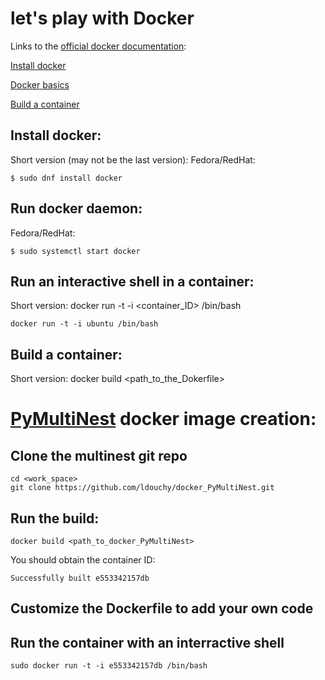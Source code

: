# let's play with Docker

Links to the [official docker documentation](https://docs.docker.com/):

[Install docker](https://docs.docker.com/engine/installation/)

[Docker basics](https://docs.docker.com/engine/userguide/basics/)

[Build a container](https://docs.docker.com/reference/builder/)


## Install docker:
Short version (may not be the last version):
  Fedora/RedHat:

	$ sudo dnf install docker

## Run docker daemon:
  Fedora/RedHat:

	$ sudo systemctl start docker

## Run an interactive shell in a container:

  Short version:
	docker run -t -i <container_ID> /bin/bash

	docker run -t -i ubuntu /bin/bash

## Build a container:

  Short version:
	docker build <path_to_the_Dokerfile>


# [PyMultiNest](https://github.com/JohannesBuchner/PyMultiNest) docker image creation:

## Clone the multinest git repo

	cd <work_space>
	git clone https://github.com/ldouchy/docker_PyMultiNest.git

## Run the build:

	docker build <path_to_docker_PyMultiNest>

  You should obtain the container ID:

	Successfully built e553342157db

## Customize the Dockerfile to add your own code



## Run the container with an interractive shell

	sudo docker run -t -i e553342157db /bin/bash 

